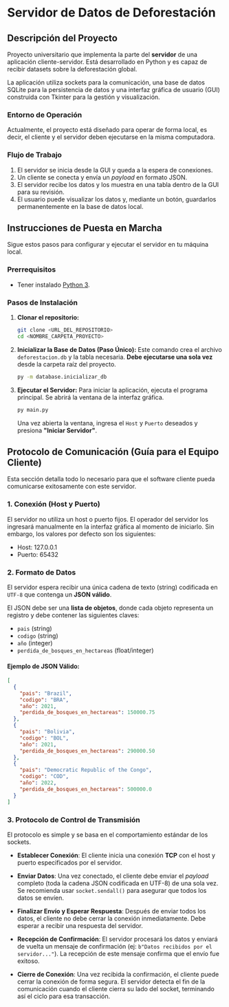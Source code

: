 # Servidor de Datos de Deforestación

## Descripción del Proyecto

Proyecto universitario que implementa la parte del **servidor** de una aplicación cliente-servidor. Está desarrollado en Python y es capaz de recibir datasets sobre la deforestación global.

La aplicación utiliza sockets para la comunicación, una base de datos SQLite para la persistencia de datos y una interfaz gráfica de usuario (GUI) construida con Tkinter para la gestión y visualización.

### Entorno de Operación
Actualmente, el proyecto está diseñado para operar de forma local, es decir, el cliente y el servidor deben ejecutarse en la misma computadora.

### Flujo de Trabajo

1.  El servidor se inicia desde la GUI y queda a la espera de conexiones.
2.  Un cliente se conecta y envía un *payload* en formato JSON.
3.  El servidor recibe los datos y los muestra en una tabla dentro de la GUI para su revisión.
4.  El usuario puede visualizar los datos y, mediante un botón, guardarlos permanentemente en la base de datos local.

## Instrucciones de Puesta en Marcha

Sigue estos pasos para configurar y ejecutar el servidor en tu máquina local.

### Prerrequisitos

-   Tener instalado [Python 3](https://www.python.org/downloads/).

### Pasos de Instalación

1.  **Clonar el repositorio:**
    ```bash
    git clone <URL_DEL_REPOSITORIO>
    cd <NOMBRE_CARPETA_PROYECTO>
    ```

2.  **Inicializar la Base de Datos (Paso Único):**
    Este comando crea el archivo `deforestacion.db` y la tabla necesaria. **Debe ejecutarse una sola vez** desde la carpeta raíz del proyecto.
    ```bash
    py -m database.inicializar_db
    ```

3.  **Ejecutar el Servidor:**
    Para iniciar la aplicación, ejecuta el programa principal. Se abrirá la ventana de la interfaz gráfica.
    ```bash
    py main.py
    ```
    Una vez abierta la ventana, ingresa el `Host` y `Puerto` deseados y presiona **"Iniciar Servidor"**.

## Protocolo de Comunicación (Guía para el Equipo Cliente)
Esta sección detalla todo lo necesario para que el software cliente pueda comunicarse exitosamente con este servidor.

### 1. Conexión (Host y Puerto)
El servidor no utiliza un host o puerto fijos. El operador del servidor los ingresará manualmente en la interfaz gráfica al momento de iniciarlo. Sin embargo, los valores por defecto son los siguientes:

- Host: 127.0.0.1
- Puerto: 65432

### 2. Formato de Datos

El servidor espera recibir una única cadena de texto (string) codificada en `UTF-8` que contenga un **JSON válido**.

El JSON debe ser una **lista de objetos**, donde cada objeto representa un registro y debe contener las siguientes claves:

-   `pais` (string)
-   `codigo` (string)
-   `año` (integer)
-   `perdida_de_bosques_en_hectareas` (float/integer)

#### Ejemplo de JSON Válido:

```json
[
  {
    "pais": "Brazil",
    "codigo": "BRA",
    "año": 2021,
    "perdida_de_bosques_en_hectareas": 150000.75
  },
  {
    "pais": "Bolivia",
    "codigo": "BOL",
    "año": 2021,
    "perdida_de_bosques_en_hectareas": 290000.50
  },
  {
    "pais": "Democratic Republic of the Congo",
    "codigo": "COD",
    "año": 2022,
    "perdida_de_bosques_en_hectareas": 500000.0
  }
]
```

### 3. Protocolo de Control de Transmisión
El protocolo es simple y se basa en el comportamiento estándar de los sockets.

- **Establecer Conexión**: El cliente inicia una conexión **TCP** con el host y puerto especificados por el servidor.

- **Enviar Datos**: Una vez conectado, el cliente debe enviar el *payload* completo (toda la cadena JSON codificada en UTF-8) de una sola vez. Se recomienda usar `socket.sendall()` para asegurar que todos los datos se envíen.

- **Finalizar Envío y Esperar Respuesta**: Después de enviar todos los datos, el cliente no debe cerrar la conexión inmediatamente. Debe esperar a recibir una respuesta del servidor.

- **Recepción de Confirmación**: El servidor procesará los datos y enviará de vuelta un mensaje de confirmación (ej: `b"Datos recibidos por el servidor..."`). La recepción de este mensaje confirma que el envío fue exitoso.

- **Cierre de Conexión**: Una vez recibida la confirmación, el cliente puede cerrar la conexión de forma segura. El servidor detecta el fin de la comunicación cuando el cliente cierra su lado del socket, terminando así el ciclo para esa transacción.